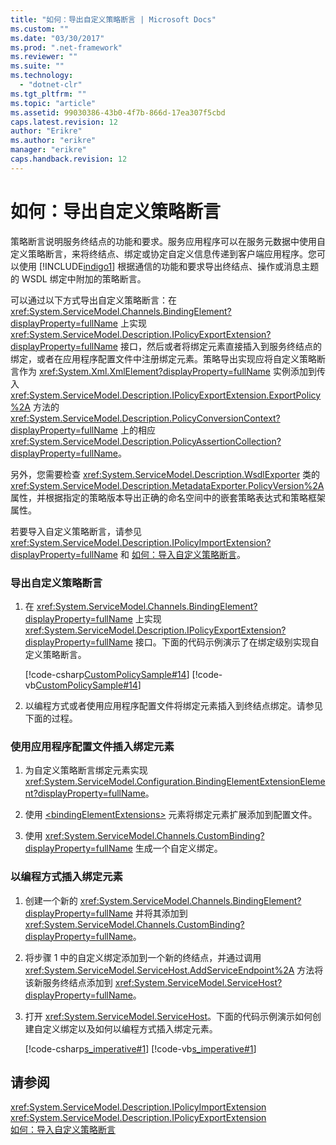 ```yaml
---
title: "如何：导出自定义策略断言 | Microsoft Docs"
ms.custom: ""
ms.date: "03/30/2017"
ms.prod: ".net-framework"
ms.reviewer: ""
ms.suite: ""
ms.technology: 
  - "dotnet-clr"
ms.tgt_pltfrm: ""
ms.topic: "article"
ms.assetid: 99030386-43b0-4f7b-866d-17ea307f5cbd
caps.latest.revision: 12
author: "Erikre"
ms.author: "erikre"
manager: "erikre"
caps.handback.revision: 12
---
```

# 如何：导出自定义策略断言
策略断言说明服务终结点的功能和要求。服务应用程序可以在服务元数据中使用自定义策略断言，来将终结点、绑定或协定自定义信息传递到客户端应用程序。您可以使用 [!INCLUDE[indigo1](../../../../includes/indigo1-md.md)] 根据通信的功能和要求导出终结点、操作或消息主题的 WSDL 绑定中附加的策略断言。  
  
 可以通过以下方式导出自定义策略断言：在 <xref:System.ServiceModel.Channels.BindingElement?displayProperty=fullName> 上实现 <xref:System.ServiceModel.Description.IPolicyExportExtension?displayProperty=fullName> 接口，然后或者将绑定元素直接插入到服务终结点的绑定，或者在应用程序配置文件中注册绑定元素。策略导出实现应将自定义策略断言作为 <xref:System.Xml.XmlElement?displayProperty=fullName> 实例添加到传入 <xref:System.ServiceModel.Description.IPolicyExportExtension.ExportPolicy%2A> 方法的 <xref:System.ServiceModel.Description.PolicyConversionContext?displayProperty=fullName> 上的相应 <xref:System.ServiceModel.Description.PolicyAssertionCollection?displayProperty=fullName>。  
  
 另外，您需要检查 <xref:System.ServiceModel.Description.WsdlExporter> 类的 <xref:System.ServiceModel.Description.MetadataExporter.PolicyVersion%2A> 属性，并根据指定的策略版本导出正确的命名空间中的嵌套策略表达式和策略框架属性。  
  
 若要导入自定义策略断言，请参见 <xref:System.ServiceModel.Description.IPolicyImportExtension?displayProperty=fullName> 和 [如何：导入自定义策略断言](../../../../docs/framework/wcf/extending/how-to-import-custom-policy-assertions.md)。  
  
### 导出自定义策略断言  
  
1.  在 <xref:System.ServiceModel.Channels.BindingElement?displayProperty=fullName> 上实现 <xref:System.ServiceModel.Description.IPolicyExportExtension?displayProperty=fullName> 接口。下面的代码示例演示了在绑定级别实现自定义策略断言。  
  
     [!code-csharp[CustomPolicySample#14](../../../../samples/snippets/csharp/VS_Snippets_CFX/custompolicysample/cs/policyexporter.cs#14)]
     [!code-vb[CustomPolicySample#14](../../../../samples/snippets/visualbasic/VS_Snippets_CFX/custompolicysample/vb/policyexporter.vb#14)]  
  
2.  以编程方式或者使用应用程序配置文件将绑定元素插入到终结点绑定。请参见下面的过程。  
  
### 使用应用程序配置文件插入绑定元素  
  
1.  为自定义策略断言绑定元素实现 <xref:System.ServiceModel.Configuration.BindingElementExtensionElement?displayProperty=fullName>。  
  
2.  使用 [\<bindingElementExtensions\>](../../../../docs/framework/configure-apps/file-schema/wcf/bindingelementextensions.md) 元素将绑定元素扩展添加到配置文件。  
  
3.  使用 <xref:System.ServiceModel.Channels.CustomBinding?displayProperty=fullName> 生成一个自定义绑定。  
  
### 以编程方式插入绑定元素  
  
1.  创建一个新的 <xref:System.ServiceModel.Channels.BindingElement?displayProperty=fullName> 并将其添加到 <xref:System.ServiceModel.Channels.CustomBinding?displayProperty=fullName>。  
  
2.  将步骤 1 中的自定义绑定添加到一个新的终结点，并通过调用 <xref:System.ServiceModel.ServiceHost.AddServiceEndpoint%2A> 方法将该新服务终结点添加到 <xref:System.ServiceModel.ServiceHost?displayProperty=fullName>。  
  
3.  打开 <xref:System.ServiceModel.ServiceHost>。下面的代码示例演示如何创建自定义绑定以及如何以编程方式插入绑定元素。  
  
     [!code-csharp[s_imperative#1](../../../../samples/snippets/csharp/VS_Snippets_CFX/s_imperative/cs/service.cs#1)]
     [!code-vb[s_imperative#1](../../../../samples/snippets/visualbasic/VS_Snippets_CFX/s_imperative/vb/service.vb#1)]  
  
## 请参阅  
 <xref:System.ServiceModel.Description.IPolicyImportExtension>   
 <xref:System.ServiceModel.Description.IPolicyExportExtension>   
 [如何：导入自定义策略断言](../../../../docs/framework/wcf/extending/how-to-import-custom-policy-assertions.md)